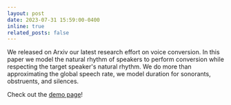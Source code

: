 ```yaml
---
layout: post
date: 2023-07-31 15:59:00-0400
inline: true
related_posts: false
---
```


We released on Arxiv our latest research effort on voice conversion. In this paper we model the natural rhythm of speakers to perform conversion while respecting the target speaker's natural rhythm. We do more than approximating the global speech rate, we model duration for sonorants, obstruents, and silences.  

Check out the [demo page](https://ubisoft-laforge.github.io/speech/urhythmic/)!

